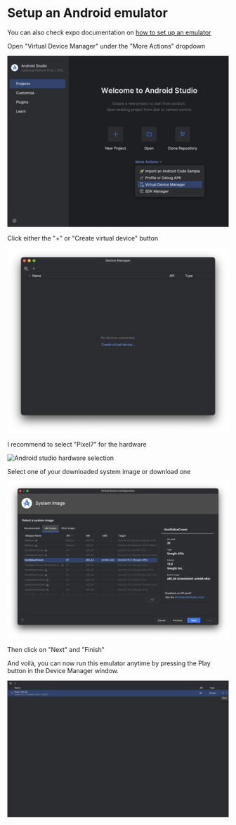 # Setup an Android emulator

You can also check expo documentation on [how to set up an emulator](https://docs.expo.dev/get-started/set-up-your-environment/?mode=development-build&buildEnv=local&platform=android&device=simulated#set-up-an-emulator)

Open "Virtual Device Manager" under the "More Actions" dropdown

![Android studio virtual device manager](./AndroidStudio_device.png)

Click either the "+" or "Create virtual device" button

![Android studio device manager](./AndroidStudio_device_manager.png)

I recommend to select "Pixel7" for the hardware

![Android studio hardware selection](./AndroidStudio_hardware.png)

Select one of your downloaded system image or download one

![Android studio image](./AndroidStudio_image.png)

Then click on "Next" and "Finish"

And voilà, you can now run this emulator anytime by pressing the Play button in the Device Manager window.

![Android studio device manager start](./AndroidStudio_device_start.png)
